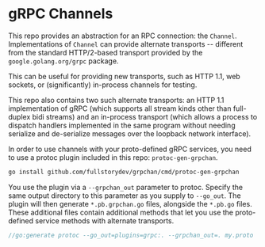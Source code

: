 # gRPC Channels

This repo provides an abstraction for an RPC connection: the `Channel`.
Implementations of `Channel` can provide alternate transports -- different
from the standard HTTP/2-based transport provided by the `google.golang.org/grpc`
package.

This can be useful for providing new transports, such as HTTP 1.1, web sockets,
or (significantly) in-process channels for testing.

This repo also contains two such alternate transports: an HTTP 1.1 implementation
of gRPC (which supports all stream kinds other than full-duplex bidi streams) and
an in-process transport (which allows a process to dispatch handlers implemented
in the same program without needing serialize and de-serialize messages over the
loopback network interface).

In order to use channels with your proto-defined gRPC services, you need to use a
protoc plugin included in this repo: `protoc-gen-grpchan`.

```bash
go install github.com/fullstorydev/grpchan/cmd/protoc-gen-grpchan
```

You use the plugin via a `--grpchan_out` parameter to protoc. Specify the same
output directory to this parameter as you supply to `--go_out`. The plugin will
then generate `*.pb.grpchan.go` files, alongside the `*.pb.go` files. These
additional files contain additional methods that let you use the proto-defined
service methods with alternate transports.

```go
//go:generate protoc --go_out=plugins=grpc:. --grpchan_out=. my.proto
```
